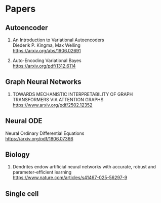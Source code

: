 # Papers

## Autoencoder

1. An Introduction to Variational Autoencoders  
   Diederik P. Kingma, Max Welling  
https://arxiv.org/abs/1906.02691

2. Auto-Encoding Variational Bayes  
https://arxiv.org/pdf/1312.6114


## Graph Neural Networks  
1. TOWARDS MECHANISTIC INTERPRETABILITY OF GRAPH TRANSFORMERS VIA ATTENTION GRAPHS  
https://www.arxiv.org/pdf/2502.12352  

## Neural ODE  
Neural Ordinary Differential Equations  
https://arxiv.org/pdf/1806.07366



## Biology
1. Dendrites endow artificial neural networks with accurate, robust and parameter-efficient learning  
https://www.nature.com/articles/s41467-025-56297-9

## Single cell


